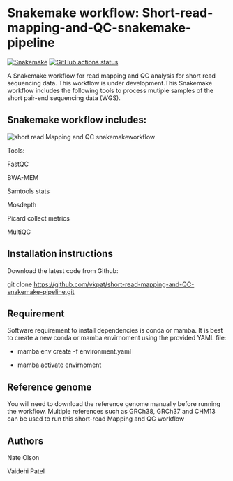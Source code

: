# Snakemake workflow: Short-read-mapping-and-QC-snakemake-pipeline

[![Snakemake](https://img.shields.io/badge/snakemake-≥6.3.0-brightgreen.svg)](https://snakemake.github.io)
[![GitHub actions status](https://github.com/<owner>/<repo>/workflows/Tests/badge.svg?branch=main)](https://github.com/<owner>/<repo>/actions?query=branch%3Amain+workflow%3ATests)

A Snakemake workflow for read mapping and QC analysis for short read sequencing data. This workflow is under development.This Snakemake workflow includes the following tools to process mutiple samples of the short pair-end sequencing data (WGS).

## Snakemake workflow includes:


![short read Mapping and QC snakemakeworkflow](https://github.com/vkpat/short-read-mapping-and-QC-snakemake-pipeline/assets/143219019/de6b9ac3-bc25-47d4-b350-cb2d1b7aa6be)

Tools:

FastQC

BWA-MEM

Samtools stats

Mosdepth

Picard collect metrics

MultiQC

## Installation instructions

Download the latest code from Github:

git clone https://github.com/vkpat/short-read-mapping-and-QC-snakemake-pipeline.git

 ## Requirement

Software requirement to install dependencies is conda or mamba. It is best to create a new conda or mamba envirnoment using the provided YAML file:

- mamba env create -f environment.yaml

- mamba activate envirnoment

## Reference genome

You will need to download the reference genome manually before running the workflow. Multiple references such as GRCh38, GRCh37 and CHM13 can be used to run this short-read Mapping and QC workflow 

## Authors

Nate Olson

Vaidehi Patel

